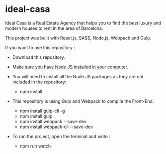 # ideal-casa
Ideal Casa is a Real Estate Agency that helps you to find the best luxury and modern houses to rent in the area of Barcelona.  

This project was built with React.js, SASS, Node.js, Webpack and Gulp.


If you want to use this repository : 

- Download this repository. 

- Make sure you have Node JS installed in your computer. 

- You will need to install all the Node.JS packages as they are not included in the repository: 
    - npm install
    
- This repository is using Gulp and Webpack to compile the Front-End.
    - npm install gulp-cli -g 
    - npm install gulp 
    - npm install webpack --save-dev
    - npm install webpack-cli --save-dev
    
 - To run the project, open the terminal and write : 
    - npm run watch 
